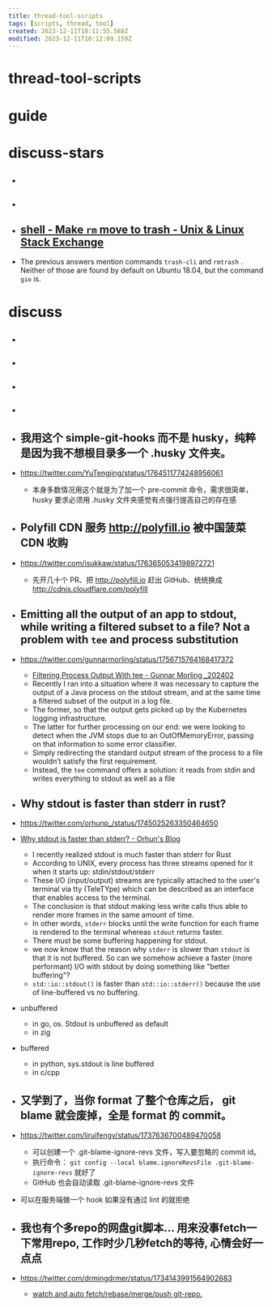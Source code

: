 ```yaml
---
title: thread-tool-scripts
tags: [scripts, thread, tool]
created: 2023-12-11T10:11:55.588Z
modified: 2023-12-11T10:12:09.159Z
---
```


# thread-tool-scripts

# guide

# discuss-stars
- ## 

- ## 

- ## [shell - Make `rm` move to trash - Unix & Linux Stack Exchange](https://unix.stackexchange.com/questions/42757/make-rm-move-to-trash)
- The previous answers mention commands `trash-cli` and `rmtrash` . Neither of those are found by default on Ubuntu 18.04, but the command `gio` is. 

# discuss
- ## 

- ## 

- ## 

- ## 

- ## 我用这个 simple-git-hooks 而不是 husky，纯粹是因为我不想根目录多一个 .husky 文件夹。
- https://twitter.com/YuTengjing/status/1764511774248956061
  - 本身多数情况用这个就是为了加一个 pre-commit 命令，需求很简单，husky 要求必须用 .husky 文件夹感觉有点强行提高自己的存在感

- ## Polyfill CDN 服务 http://polyfill.io 被中国菠菜 CDN 收购
- https://twitter.com/isukkaw/status/1763650534198972721
  - 先开几十个 PR、把 http://polyfill.io 赶出 GitHub、统统换成 http://cdnjs.cloudflare.com/polyfill

- ## Emitting all the output of an app to stdout, while writing a filtered subset to a file? Not a problem with `tee` and process substitution
- https://twitter.com/gunnarmorling/status/1756715764168417372
  - [Filtering Process Output With tee - Gunnar Morling _202402](https://www.morling.dev/blog/filtering-process-output-with-tee/)
  - Recently I ran into a situation where it was necessary to capture the output of a Java process on the stdout stream, and at the same time a filtered subset of the output in a log file. 
  - The former, so that the output gets picked up by the Kubernetes logging infrastructure. 
  - The latter for further processing on our end: we were looking to detect when the JVM stops due to an OutOfMemoryError, passing on that information to some error classifier.
  - Simply redirecting the standard output stream of the process to a file wouldn’t satisfy the first requirement. 
  - Instead, the `tee` command offers a solution: it reads from stdin and writes everything to stdout as well as a file

- ## Why stdout is faster than stderr in rust?
- https://twitter.com/orhunp_/status/1745025263350464650
- [Why stdout is faster than stderr? - Orhun's Blog](https://blog.orhun.dev/stdout-vs-stderr/)
  - I recently realized stdout is much faster than stderr for Rust
  - According to UNIX, every process has three streams opened for it when it starts up: stdin/stdout/stderr
  - These I/O (input/output) streams are typically attached to the user's terminal via tty (TeleTYpe) which can be described as an interface that enables access to the terminal.
  - The conclusion is that stdout making less write calls thus able to render more frames in the same amount of time. 
  - In other words, `stderr` blocks until the write function for each frame is rendered to the terminal whereas `stdout` returns faster.
  - There must be some buffering happening for stdout.
  - we now know that the reason why `stderr` is slower than `stdout` is that it is not buffered. So can we somehow achieve a faster (more performant) I/O with stdout by doing something like "better buffering"?
  - `std::io::stdout()` is faster than `std::io::stderr()` because the use of line-buffered vs no buffering.

- unbuffered
  - in go, os. Stdout is unbuffered as default
  - in zig
- buffered
  - in python, sys.stdout is line buffered
  - in c/cpp

- ## 又学到了，当你 format 了整个仓库之后， git blame 就会废掉，全是 format 的 commit。
- https://twitter.com/liruifengv/status/1737636700489470058
  - 可以创建一个 .git-blame-ignore-revs 文件，写入要忽略的 commit id。
  - 执行命令： `git config --local blame.ignoreRevsFile .git-blame-ignore-revs` 就好了
  - GitHub 也会自动读取 .git-blame-ignore-revs 文件
- 可以在服务端做一个 hook  如果没有通过 lint  的就拒绝

- ## 我也有个多repo的网盘git脚本... 用来没事fetch一下常用repo, 工作时少几秒fetch的等待, 心情会好一点点
- https://twitter.com/drmingdrmer/status/1734143991564902683
  - [watch and auto fetch/rebase/merge/push git-repo.](https://gist.github.com/drmingdrmer/07faee6c4f7c8e31da3c5210cfa04034)
